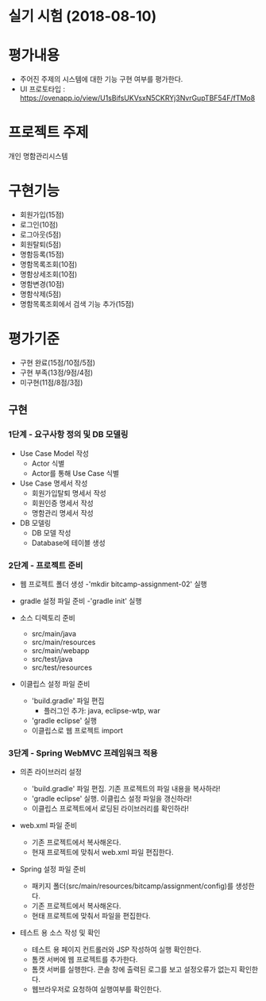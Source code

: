 # 실기 시험 (2018-08-10)

# 평가내용	
- 주어진 주제의 시스템에 대한 기능 구현 여부를 평가한다.
- UI 프로토타입 : https://ovenapp.io/view/U1sBifsUKVsxN5CKRYj3NvrGupTBF54F/fTMo8

# 프로젝트 주제	
개인 명함관리시스템

# 구현기능	
- 회원가입(15점)
- 로그인(10점)
- 로그아웃(5점)
- 회원탈퇴(5점)
- 명함등록(15점)
- 명함목록조회(10점)
- 명함상세조회(10점)
- 명함변경(10점)
- 명함삭제(5점)
- 명함목록조회에서 검색 기능 추가(15점)


# 평가기준	
- 구현 완료(15점/10점/5점)
- 구현 부족(13점/9점/4점)
- 미구현(11점/8점/3점)

## 구현

### 1단계 - 요구사항 정의 및 DB 모델링
- Use Case Model 작성
   - Actor 식별
   - Actor를 통해 Use Case 식별
- Use Case 명세서 작성
   - 회원가입탈퇴 명세서 작성
   - 회원인증 명세서 작성
   - 명함관리 명세서 작성
- DB 모델링
    - DB 모델 작성
    - Database에 테이블 생성 
 
### 2단계 - 프로젝트 준비
- 웹 프로젝트 폴더 생성
    -'mkdir bitcamp-assignment-02' 실행
- gradle 설정 파일 준비
    -'gradle init' 실행
- 소스 디렉토리 준비
    - src/main/java
    - src/main/resources
    - src/main/webapp
    - src/test/java
    - src/test/resources

- 이클립스 설정 파일 준비
    - 'build.gradle' 파일 편집
        - 플러그인 추가: java, eclipse-wtp, war
    - 'gradle eclipse' 실행
    - 이클립스로 웹 프로젝트 import
 
### 3단계 - Spring WebMVC 프레임워크 적용
- 의존 라이브러리 설정
    - 'build.gradle' 파일 편집. 기존 프로젝트의 파일 내용을 복사하라!
    - 'gradle eclipse' 실행. 이클립스 설정 파일을 갱신하라!
    - 이클립스 프로젝트에서 로딩된 라이브러리를 확인하라!
    
- web.xml 파일 준비
    - 기존 프로젝트에서 복사해온다.
    - 현재 프로젝트에 맞춰서 web.xml 파일 편집한다.
- Spring 설정 파일 준비
    - 패키지 폴더(src/main/resources/bitcamp/assignment/config)를 생성한다.
    - 기존 프로젝트에서 복사해온다.
    - 현태 프로젝트에 맞춰서 파일을 편집한다.
- 테스트 용 소스 작성 및 확인
    - 테스트 용 페이지 컨트롤러와 JSP 작성하여 실행 확인한다.
    - 톰캣 서버에 웹 프로젝트를 추가한다.
    - 톰캣 서버를 실행한다. 콘솔 창에 출력된 로그를 보고 설정오류가 없는지 확인한다.
    - 웹브라우저로 요청하여 실행여부를 확인한다.


 
 
 
 
 
 
 
 
 